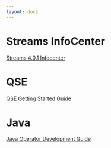 ```yaml
---
layout: docs
---
```


# Streams InfoCenter
[Streams 4.0.1 Infocenter](http://www-01.ibm.com/support/knowledgecenter/#!/SSCRJU_4.0.1/com.ibm.streams.welcome.doc/doc/kc-homepage.html)

# QSE
[QSE Getting Started Guide](docs/4.1/qse-getting-started/)

# Java 
[Java Operator Development Guide](docs/4.1/java-op-dev-guide/)